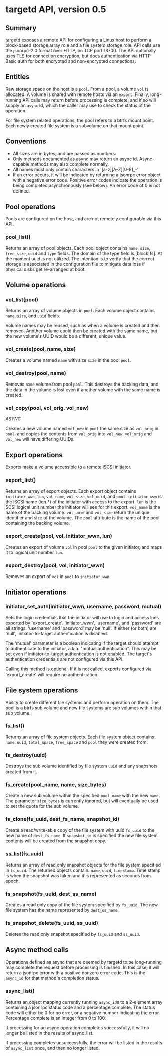 targetd API, version 0.5
========================

Summary
-------
targetd exposes a remote API for configuring a Linux host to perform a
block-based storage array role and a file system storage role. API calls use the
jsonrpc-2.0 format over HTTP, on TCP port 18700. The API optionally uses
TLS for connection encryption, but does authentication via HTTP Basic auth for
both encrypted and non-encrypted connections.

Entities
--------
Raw storage space on the host is a `pool`. From a pool, a volume
`vol` is allocated. A volume is shared with remote hosts via an
`export`. Finally, long-running API calls may return before processing
is complete, and if so will supply an `async` id, which the caller may
use to check the status of the operation.

For file system related operations, the pool refers to a btrfs mount point.
Each newly created file system is a subvolume on that mount point.

Conventions
-----------
* All sizes are in bytes, and are passed as numbers.
* Only methods documented as async may return an async id. Async-capable
methods may also complete normally.
* All names must only contain characters in '[a-z][A-Z][0-9]_-'
* If an error occurs, it will be indicated by returning a jsonrpc
error object with a negative error code. Positive error codes indicate
the operation is being completed asynchronously (see below). An error
code of 0 is not defined.


Pool operations
---------------
Pools are configured on the host, and are not remotely configurable
via this API.

### pool_list()
Returns an array of pool objects. Each pool object contains `name`,
`size`, `free_size`, `uuid` and `type` fields.  The domain of the type field is
[block|fs].  At the moment uuid is not utilized.  The intention is to verify
that the correct storage is associated in the configuration file to mitigate
data loss if physical disks get re-arranged at boot.

Volume operations
-----------------

### vol_list(pool)
Returns an array of volume objects in `pool`. Each volume object
contains `name`, `size`, and `uuid` fields.

Volume names may be reused, such as when a volume is created and then
removed. Another volume could then be created with the same name, but
the new volume's UUID would be a different, unique value.

### vol_create(pool, name, size)
Creates a volume named `name` with size `size` in the pool `pool`.

### vol_destroy(pool, name)
Removes `name` volume from pool `pool`. This destroys the backing
data, and the data in the volume is lost even if another volume with
the same name is created.

### vol_copy(pool, vol_orig, vol_new)
_ASYNC_

Creates a new volume named `vol_new` in `pool` the same size as
`vol_orig` in `pool`, and copies the contents from `vol_orig` into
`vol_new`. `vol_orig` and `vol_new` will have differing UUIDs.

Export operations
-----------------
Exports make a volume accessible to a remote iSCSI initiator.

### export_list()
Returns an array of export objects. Each export object contains
`initiator_wwn`, `lun`, `vol_name`, `vol_size`, `vol_uuid`, and
`pool`. `initiator_wwn` is the iSCSI name (iqn.*) of the initiator
with access to the export. `lun` is the SCSI logical unit number the
initiator will see for this export. `vol_name` is the name of the
backing volume. `vol_uuid` and `vol_size` return the unique identifier
and size of the volume. The `pool` attribute is the name of the pool
containing the backing volume.

### export_create(pool, vol, initiator_wwn, lun)
Creates an export of volume `vol` in pool `pool` to the given
initiator, and maps it to logical unit number `lun`.

### export_destroy(pool, vol, initiator_wwn)
Removes an export of `vol` in `pool` to `initiator_wwn`.

Initiator operations
--------------------
### initiator_set_auth(initiator_wwn, username, password, mutual)
Sets the login credentials that the initiator will use to login and
access luns exported by 'export_create'. 'initiator_wwn', 'username',
and 'password' are all strings. 'username' and 'password' may be
'null'. If either (or both) are 'null', initiator-to-target
authentication is disabled.

The 'mutual' parameter is a boolean indicating if the target should
attempt to authenticate to the initiator, a.k.a. "mutual
authentication". This may be set even if initiator-to-target
authentication is not enabled. The target's authentication credentials
are not configured via this API.

Calling this method is optional. If it is not called, exports configured
via 'export_create' will require no authentication.

File system operations
----------------------
Ability to create different file systems and perform operation on them.  The
pool is a btrfs sub volume and new file systems are sub volumes within that
sub volume.

### fs_list()
Returns an array of file system objects.  Each file system object contains:
`name`, `uuid`, `total_space`, `free_space` and `pool` they were created from.

### fs_destroy(uuid)
Destroys the sub volume identified by file system `uuid` and any snapshots
created from it.

### fs_create(pool_name, name, size_bytes)
Create a new sub volume within the specified `pool_name` with the new `name`.
The parameter `size_bytes` is currently ignored, but will eventually be used
to set the quota for the sub volume.

### fs_clone(fs_uuid, dest_fs_name, snapshot_id)
Create a read/write-able copy of the file system with uuid `fs_uuid` to the new
name of `dest_fs_name`.  If `snapshot_id` is specified the new file system
contents will be created from the snapshot copy.

### ss_list(fs_uuid)
Returns an array of read only snapshot objects for the file system specified in
`fs_uuid`.  The returned objects contain: `name`, `uuid`, `timestamp`.  Time
stamp is when the snapshot was taken and it is represented as seconds from epoch.

### fs_snapshot(fs_uuid, dest_ss_name)
Creates a read only copy of the file system specified by `fs_uuid`.  The new
file system has the name represented by `dest_ss_name`.

### fs_snapshot_delete(fs_uuid, ss_uuid)
Deletes the read only snapshot specified by `fs_uuid` and `ss_uuid`.

Async method calls
------------------
Operations defined as async that are deemed by targetd to be
long-running may complete the request before processing is
finished. In this case, it will return a jsonrpc error with a positive
nonzero error code. This is the `async_id` for that method's
completion status.

### async_list()
Returns an object mapping currently running `async_id`s to a 2-element
array containing a jsonrpc status code and a percentage complete. The
status code will either be 0 for no error, or a negative number
indicating the error. Percentage complete is an integer from 0 to 100.

If processing for an async operation completes successfully, it will
no longer be listed in the results of async_list.

If processing completes unsuccessfully, the error will be listed in the
results of `async_list` once, and then no longer listed.
